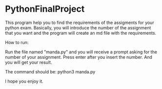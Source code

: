 # PythonFinalProject

This program help you to find the requirements of the assigments for your python exam. 
Basically, you will introduce the number of the assignment that you want and the program will create an md file with the requirements.

How to run:

Run the file named "manda.py" and you will receive a prompt asking for the number of your assignment. Press enter after you insert the number. And you will get your result.

The command should be: python3 manda.py

I hope you enjoy it. 


